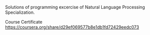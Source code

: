 Solutions of programming excercise of Natural Language Processing Specialization.

Course Certificate  
https://coursera.org/share/d29ef069577b8e1db1fd72429eedc073
